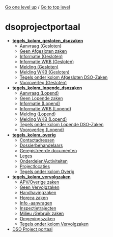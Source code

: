 <!-- generated by markdown-notes-tree -->

<!-- upward navigation links generated by markdown-notes-tree start here -->

[Go one level up](../SUMMARY.md) / [Go to top level](../../../SUMMARY.md)

<!-- upward navigation links generated by markdown-notes-tree end here -->

# dsoprojectportaal

<!-- optional markdown-notes-tree directory description starts here -->

<!-- optional markdown-notes-tree directory description ends here -->

- [**tegels_kolom_gesloten_dsozaken**](tegels_kolom_gesloten_dsozaken/SUMMARY.md)
    - [Aanvraag (Gesloten)](tegels_kolom_gesloten_dsozaken/aanvraag_gesloten.md)
    - [Geen Afgesloten zaken](tegels_kolom_gesloten_dsozaken/geen_gesloten_zaken.md)
    - [Informatie (Gesloten)](tegels_kolom_gesloten_dsozaken/informatie_gesloten.md)
    - [Informatie WKB (Gesloten)](tegels_kolom_gesloten_dsozaken/informatie_wkb_gesloten.md)
    - [Melding (Gesloten)](tegels_kolom_gesloten_dsozaken/melding_gesloten.md)
    - [Melding WKB (Gesloten)](tegels_kolom_gesloten_dsozaken/melding_wkb_gesloten.md)
    - [Tegels onder kolom Afgesloten DSO-Zaken](tegels_kolom_gesloten_dsozaken/README.md)
    - [Vooroverleg (Gesloten)](tegels_kolom_gesloten_dsozaken/vooroverleg_gesloten.md)
- [**tegels_kolom_lopende_dsozaken**](tegels_kolom_lopende_dsozaken/SUMMARY.md)
    - [Aanvraag (Lopend)](tegels_kolom_lopende_dsozaken/aanvraag_lopend.md)
    - [Geen Lopende zaken](tegels_kolom_lopende_dsozaken/geen_lopende_zaken.md)
    - [Informatie (Lopend)](tegels_kolom_lopende_dsozaken/informatie_lopend.md)
    - [Informatie WKB (Lopend)](tegels_kolom_lopende_dsozaken/informatie_wkb_lopend.md)
    - [Melding (Lopend)](tegels_kolom_lopende_dsozaken/melding_lopend.md)
    - [Melding WKB (Lopend)](tegels_kolom_lopende_dsozaken/melding_wkb_lopend.md)
    - [Tegels onder kolom Lopende DSO-Zaken](tegels_kolom_lopende_dsozaken/README.md)
    - [Vooroverleg (Lopend)](tegels_kolom_lopende_dsozaken/vooroverleg_lopend.md)
- [**tegels_kolom_overig**](tegels_kolom_overig/SUMMARY.md)
    - [Contactadressen](tegels_kolom_overig/contactadressen.md)
    - [Dossierbehandelaars](tegels_kolom_overig/dossierbehandelaars.md)
    - [Geregistreerde  documenten](tegels_kolom_overig/geregistreerde_documenten.md)
    - [Leges](tegels_kolom_overig/leges.md)
    - [Onderdelen/Activiteiten](tegels_kolom_overig/onderdelen_activiteiten.md)
    - [Projectlocaties](tegels_kolom_overig/projectlocaties.md)
    - [Tegels onder kolom Overig](tegels_kolom_overig/README.md)
- [**tegels_kolom_vervolgzaken**](tegels_kolom_vervolgzaken/SUMMARY.md)
    - [APV/Overige zaken](tegels_kolom_vervolgzaken/apvoverigezaken.md)
    - [Geen Vervolgzaken](tegels_kolom_vervolgzaken/geen_vervolgzaken.md)
    - [Handhavingzaken](tegels_kolom_vervolgzaken/handhavingzaken.md)
    - [Horeca zaken](tegels_kolom_vervolgzaken/horeca.md)
    - [Info -aanvragen](tegels_kolom_vervolgzaken/infoaanvragen.md)
    - [Inspectietrajecten](tegels_kolom_vervolgzaken/inspectietrajecten.md)
    - [Milieu /Gebruik zaken](tegels_kolom_vervolgzaken/milieugebruikzaken.md)
    - [Omgevingszaken](tegels_kolom_vervolgzaken/omgevingszaken.md)
    - [Tegels onder kolom Vervolgzaken](tegels_kolom_vervolgzaken/README.md)
- [DSO Project portaal](README.md)
